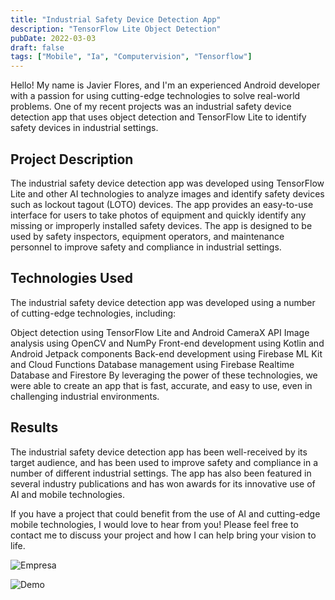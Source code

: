 ```yaml
---
title: "Industrial Safety Device Detection App" 
description: "TensorFlow Lite Object Detection"
pubDate: 2022-03-03
draft: false
tags: ["Mobile", "Ia", "Computervision", "Tensorflow"]
---
```


Hello! My name is Javier Flores, and I'm an experienced Android developer with a passion for using cutting-edge technologies to solve real-world problems. One of my recent projects was an industrial safety device detection app that uses object detection and TensorFlow Lite to identify safety devices in industrial settings.

## Project Description

The industrial safety device detection app was developed using TensorFlow Lite and other AI technologies to analyze images and identify safety devices such as lockout tagout (LOTO) devices. The app provides an easy-to-use interface for users to take photos of equipment and quickly identify any missing or improperly installed safety devices. The app is designed to be used by safety inspectors, equipment operators, and maintenance personnel to improve safety and compliance in industrial settings.

## Technologies Used

The industrial safety device detection app was developed using a number of cutting-edge technologies, including:

Object detection using TensorFlow Lite and Android CameraX API
Image analysis using OpenCV and NumPy
Front-end development using Kotlin and Android Jetpack components
Back-end development using Firebase ML Kit and Cloud Functions
Database management using Firebase Realtime Database and Firestore
By leveraging the power of these technologies, we were able to create an app that is fast, accurate, and easy to use, even in challenging industrial environments.

## Results

The industrial safety device detection app has been well-received by its target audience, and has been used to improve safety and compliance in a number of different industrial settings. The app has also been featured in several industry publications and has won awards for its innovative use of AI and mobile technologies.

If you have a project that could benefit from the use of AI and cutting-edge mobile technologies, I would love to hear from you! Please feel free to contact me to discuss your project and how I can help bring your vision to life.

![Empresa](https://logosave.com/images/large/common/02/hubbell.jpg)

![Demo](https://i.imgur.com/5vpC6D4.jpg)
